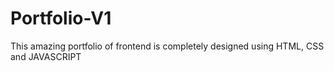 # Portfolio-V1
This amazing portfolio of frontend is completely designed using HTML, CSS and JAVASCRIPT
